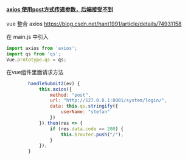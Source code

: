 #### [axios 使用post方式传递参数，后端接受不到](https://segmentfault.com/a/1190000012635783)

vue 整合 axios https://blog.csdn.net/hant1991/article/details/74931158

在 main.js 中引入

```javascript
import axios from 'axios';
import qs from 'qs';
Vue.prototype.qs = qs;
```

在vue组件里面请求方法 

```javascript
        handleSubmit2(ev) {
            this.axios({
                method: "post",
                url: "http://127.0.0.1:8001/system/login/",
                data: this.qs.stringify({
                    userName: "stefan"
                })
            }).then(res => {
                if (res.data.code == 200) {
                    this.$router.push("/");
                }
            });
        }
```

